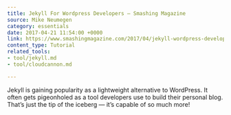 ```yaml
---
title: Jekyll For Wordpress Developers – Smashing Magazine
source: Mike Neumegen
category: essentials
date: 2017-04-21 11:54:00 +0000
link: https://www.smashingmagazine.com/2017/04/jekyll-wordpress-developers/
content_type: Tutorial
related_tools:
- tool/jekyll.md
- tool/cloudcannon.md

---
```

Jekyll is gaining popularity as a lightweight alternative to WordPress. It often gets pigeonholed as a tool developers use to build their personal blog. That’s just the tip of the iceberg — it’s capable of so much more!
